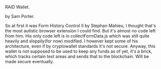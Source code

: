 RAID Wallet.

by Sam Porter.

So at first it was Form History Control II by Stephan Mahieu, I thought that's the most autistic browser extension I could find. But it's almost no code left from him. His only code left is in collectFormData.js which was still quite heavily and sloppily(for now) modified. I however kept some of his architecture, even if by cryptowallet standards it's not secure. Anyway, this wallet is not supposed to be used to keep any funds as of yet, it's a brick, which tracks certain text areas and sends that to the blockchain.
Will be made secure eventually.